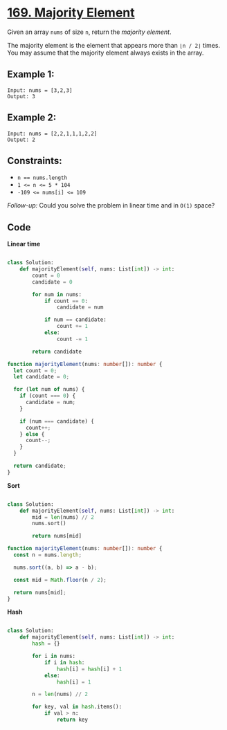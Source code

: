 # [169. Majority Element](https://leetcode.com/problems/majority-element/description/?envType=study-plan-v2&envId=top-interview-150)

Given an array `nums` of size `n`, return the _majority element_.

The majority element is the element that appears more than `⌊n / 2⌋` times. You may assume that the majority element always exists in the array.

## Example 1:

```
Input: nums = [3,2,3]
Output: 3
```

## Example 2:

```
Input: nums = [2,2,1,1,1,2,2]
Output: 2
```

## Constraints:

- `n == nums.length`
- `1 <= n <= 5 * 104`
- `-109 <= nums[i] <= 109`

_Follow-up:_ Could you solve the problem in linear time and in `O(1)` space?

## Code

**Linear time**

```py

class Solution:
    def majorityElement(self, nums: List[int]) -> int:
        count = 0
        candidate = 0

        for num in nums:
            if count == 0:
                candidate = num

            if num == candidate:
                count += 1
            else:
                count -= 1

        return candidate

```

```ts
function majorityElement(nums: number[]): number {
  let count = 0;
  let candidate = 0;

  for (let num of nums) {
    if (count === 0) {
      candidate = num;
    }

    if (num === candidate) {
      count++;
    } else {
      count--;
    }
  }

  return candidate;
}
```

**Sort**

```python

class Solution:
    def majorityElement(self, nums: List[int]) -> int:
        mid = len(nums) // 2
        nums.sort()

        return nums[mid]

```

```ts
function majorityElement(nums: number[]): number {
  const n = nums.length;

  nums.sort((a, b) => a - b);

  const mid = Math.floor(n / 2);

  return nums[mid];
}
```

**Hash**

```python

class Solution:
    def majorityElement(self, nums: List[int]) -> int:
        hash = {}

        for i in nums:
            if i in hash:
                hash[i] = hash[i] + 1
            else:
                hash[i] = 1

        n = len(nums) // 2

        for key, val in hash.items():
            if val > n:
                return key

```
